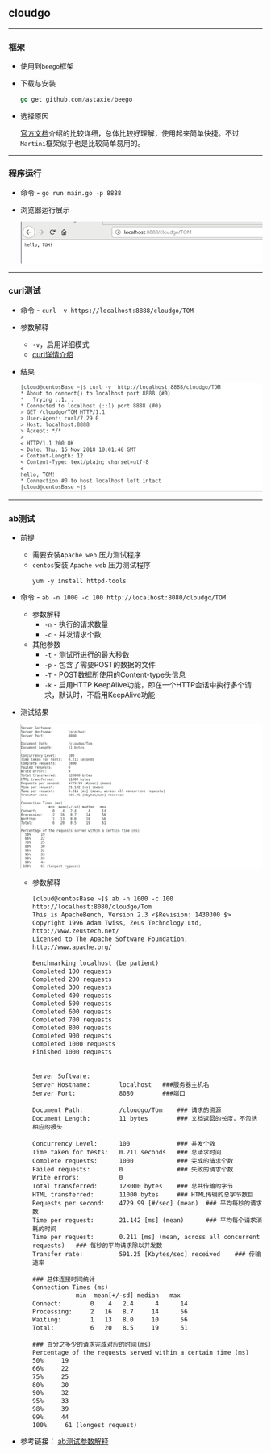 ## cloudgo
---

### 框架

* 使用到`beego`框架

* 下载与安装

  ```go
  go get github.com/astaxie/beego
  ```

* 选择原因

  [官方文档](https://beego.me/docs/quickstart/)介绍的比较详细，总体比较好理解，使用起来简单快捷。不过`Martini`框架似乎也是比较简单易用的。

---

### 程序运行
* 命令 - `go run main.go -p 8888`

* 浏览器运行展示

    ![show](./images/cloudgo.png)

---

### curl测试
* 命令 - `curl -v https://localhost:8888/cloudgo/TOM`
* 参数解释
    * `-v`，启用详细模式
    * [curl详情介绍](https://ec.haxx.se/usingcurl.html)
* 结果

  ![curl_test](./images/curl_test.png)


---

### ab测试
* 前提
    * 需要安装`Apache web` 压力测试程序
    * `centos`安装 `Apache web` 压力测试程序
        ```
        yum -y install httpd-tools
        ```
* 命令 - `ab -n 1000 -c 100 http://localhost:8080/cloudgo/TOM`
    * 参数解释
        * `-n` - 执行的请求数量
        * `-c` - 并发请求个数
    * 其他参数
        * `-t` - 测试所进行的最大秒数
        * `-p` - 包含了需要POST的数据的文件
        * `-T` - POST数据所使用的Content-type头信息
        * `-k` - 启用HTTP KeepAlive功能，即在一个HTTP会话中执行多个请求，默认时，不启用KeepAlive功能
* 测试结果


  ![ab_test](./images/ab_test.png)

    * 参数解释

        ```shell
        [cloud@centosBase ~]$ ab -n 1000 -c 100 http://localhost:8080/cloudgo/Tom
        This is ApacheBench, Version 2.3 <$Revision: 1430300 $>
        Copyright 1996 Adam Twiss, Zeus Technology Ltd, http://www.zeustech.net/
        Licensed to The Apache Software Foundation, http://www.apache.org/

        Benchmarking localhost (be patient)
        Completed 100 requests
        Completed 200 requests
        Completed 300 requests
        Completed 400 requests
        Completed 500 requests
        Completed 600 requests
        Completed 700 requests
        Completed 800 requests
        Completed 900 requests
        Completed 1000 requests
        Finished 1000 requests


        Server Software:        
        Server Hostname:        localhost   ###服务器主机名
        Server Port:            8080        ###端口

        Document Path:          /cloudgo/Tom    ### 请求的资源
        Document Length:        11 bytes        ### 文档返回的长度，不包括相应的报头

        Concurrency Level:      100             ### 并发个数
        Time taken for tests:   0.211 seconds   ### 总请求时间
        Complete requests:      1000            ### 完成的请求个数
        Failed requests:        0               ### 失败的请求个数               
        Write errors:           0
        Total transferred:      128000 bytes    ### 总共传输的字节
        HTML transferred:       11000 bytes     ### HTML传输的总字节数目
        Requests per second:    4729.99 [#/sec] (mean)  ### 平均每秒的请求数
        Time per request:       21.142 [ms] (mean)      ### 平均每个请求消耗的时间
        Time per request:       0.211 [ms] (mean, across all concurrent requests)   ### 每秒的平均请求除以并发数
        Transfer rate:          591.25 [Kbytes/sec] received    ### 传输速率

        ### 总体连接时间统计
        Connection Times (ms)
                    min  mean[+/-sd] median   max
        Connect:        0    4   2.4      4      14
        Processing:     2   16   8.7     14      56
        Waiting:        1   13   8.0     10      56
        Total:          6   20   8.5     19      61

        ### 百分之多少的请求完成对应的时间(ms)
        Percentage of the requests served within a certain time (ms)
        50%     19
        66%     22
        75%     25
        80%     30
        90%     32
        95%     33
        98%     39
        99%     44
        100%     61 (longest request)
        ```
* 参考链接： [ab测试参数解释](https://www.drupal.org/docs/develop/profiling-drupal/apache-bench-ab)

